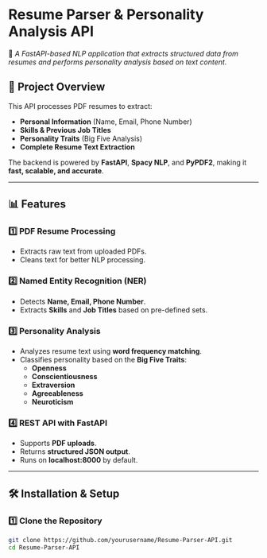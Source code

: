 
# **Resume Parser & Personality Analysis API**
🚀 *A FastAPI-based NLP application that extracts structured data from resumes and performs personality analysis based on text content.*

## **📌 Project Overview**
This API processes PDF resumes to extract:
- **Personal Information** (Name, Email, Phone Number)
- **Skills & Previous Job Titles**
- **Personality Traits** (Big Five Analysis)
- **Complete Resume Text Extraction**

The backend is powered by **FastAPI**, **Spacy NLP**, and **PyPDF2**, making it **fast, scalable, and accurate**.

---

## **📊 Features**
### **1️⃣ PDF Resume Processing**
- Extracts raw text from uploaded PDFs.
- Cleans text for better NLP processing.

### **2️⃣ Named Entity Recognition (NER)**
- Detects **Name, Email, Phone Number**.
- Extracts **Skills** and **Job Titles** based on pre-defined sets.

### **3️⃣ Personality Analysis**
- Analyzes resume text using **word frequency matching**.
- Classifies personality based on the **Big Five Traits**:
  - **Openness**
  - **Conscientiousness**
  - **Extraversion**
  - **Agreeableness**
  - **Neuroticism**

### **4️⃣ REST API with FastAPI**
- Supports **PDF uploads**.
- Returns **structured JSON output**.
- Runs on **localhost:8000** by default.

---

## **🛠️ Installation & Setup**
### **1️⃣ Clone the Repository**
```sh
git clone https://github.com/yourusername/Resume-Parser-API.git
cd Resume-Parser-API
